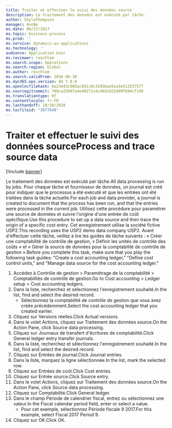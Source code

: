```yaml
---
title: Traiter et effectuer le suivi des données source
description: Le traitement des données est exécuté par tâche.
author: ShylaThompson
manager: AnnBe
ms.date: 06/27/2017
ms.topic: business-process
ms.prod: ''
ms.service: dynamics-ax-applications
ms.technology: ''
audience: Application User
ms.reviewer: roschlom
ms.search.scope: Operations
ms.search.region: Global
ms.author: roschlom
ms.search.validFrom: 2016-06-30
ms.dyn365.ops.version: AX 7.0.0
ms.openlocfilehash: 6a23443c985ac681c8c31956ae5ea3e513337577
ms.sourcegitcommit: 708ca25687a4e48271cdcd6d2d22d99fb94cf140
ms.translationtype: HT
ms.contentlocale: fr-FR
ms.lasthandoff: 10/10/2020
ms.locfileid: "3977549"
---
```

# <a name="process-and-trace-source-data"></a><span data-ttu-id="1166f-103">Traiter et effectuer le suivi des données source</span><span class="sxs-lookup"><span data-stu-id="1166f-103">Process and trace source data</span></span>

[!include [banner](../../includes/banner.md)]

<span data-ttu-id="1166f-104">Le traitement des données est exécuté par tâche.</span><span class="sxs-lookup"><span data-stu-id="1166f-104">All data processing is run by jobs.</span></span> <span data-ttu-id="1166f-105">Pour chaque tâche et fournisseur de données, un journal est créé pour indiquer que le processus a été exécuté et que les entrées ont été traitées dans la tâche actuelle.</span><span class="sxs-lookup"><span data-stu-id="1166f-105">For each job and data provider, a journal is created to document that the process has been run, and that the entries were processed in the current job.</span></span> <span data-ttu-id="1166f-106">Utilisez cette procédure pour paramétrer une source de données et suivre l'origine d'une entrée de coût spécifique.</span><span class="sxs-lookup"><span data-stu-id="1166f-106">Use this procedure to set up a data source and then  trace the origin of a specific cost entry.</span></span> <span data-ttu-id="1166f-107">Cet enregistrement utilise la société fictive USP2.</span><span class="sxs-lookup"><span data-stu-id="1166f-107">This recording uses the USP2 demo data company USP2.</span></span> <span data-ttu-id="1166f-108">Avant d'effectuer cette tâche, veillez à lire les guides de tâche suivants : « Créer une comptabilité de contrôle de gestion, « Définir les unités de contrôle des coûts « et « Gérer la source de données pour la comptabilité de contrôle de gestion ».</span><span class="sxs-lookup"><span data-stu-id="1166f-108">Before you complete this task, make sure that you play the following task guides: "Create a cost accounting ledger," "Define cost control units," and "Manage data source for the cost accounting ledger."</span></span>

1. <span data-ttu-id="1166f-109">Accédez à Contrôle de gestion > Paramétrage de la comptabilité > Comptabilités de contrôle de gestion.</span><span class="sxs-lookup"><span data-stu-id="1166f-109">Go to Cost accounting > Ledger setup > Cost accounting ledgers.</span></span>
2. <span data-ttu-id="1166f-110">Dans la liste, recherchez et sélectionnez l'enregistrement souhaité.</span><span class="sxs-lookup"><span data-stu-id="1166f-110">In the list, find and select the desired record.</span></span>
    * <span data-ttu-id="1166f-111">Sélectionnez la comptabilité de contrôle de gestion que vous avez créée précédemment.</span><span class="sxs-lookup"><span data-stu-id="1166f-111">Select the cost accounting ledger that you created earlier.</span></span>  
3. <span data-ttu-id="1166f-112">Cliquez sur Versions réelles.</span><span class="sxs-lookup"><span data-stu-id="1166f-112">Click Actual versions.</span></span>
4. <span data-ttu-id="1166f-113">Dans le volet Actions, cliquez sur Traitement des données source.</span><span class="sxs-lookup"><span data-stu-id="1166f-113">On the Action Pane, click Source data processing.</span></span>
5. <span data-ttu-id="1166f-114">Cliquez sur Journaux de transfert d'écritures de comptabilité.</span><span class="sxs-lookup"><span data-stu-id="1166f-114">Click General ledger entry transfer journals.</span></span>
6. <span data-ttu-id="1166f-115">Dans la liste, recherchez et sélectionnez l'enregistrement souhaité.</span><span class="sxs-lookup"><span data-stu-id="1166f-115">In the list, find and select the desired record.</span></span>
7. <span data-ttu-id="1166f-116">Cliquez sur Entrées de journal.</span><span class="sxs-lookup"><span data-stu-id="1166f-116">Click Journal entries.</span></span>
8. <span data-ttu-id="1166f-117">Dans la liste, marquez la ligne sélectionnée.</span><span class="sxs-lookup"><span data-stu-id="1166f-117">In the list, mark the selected row.</span></span>
9. <span data-ttu-id="1166f-118">Cliquez sur Entrées de coût.</span><span class="sxs-lookup"><span data-stu-id="1166f-118">Click Cost entries.</span></span>
10. <span data-ttu-id="1166f-119">Cliquez sur Entrée source.</span><span class="sxs-lookup"><span data-stu-id="1166f-119">Click Source entry.</span></span>
11. <span data-ttu-id="1166f-120">Dans le volet Actions, cliquez sur Traitement des données source.</span><span class="sxs-lookup"><span data-stu-id="1166f-120">On the Action Pane, click Source data processing.</span></span>
12. <span data-ttu-id="1166f-121">Cliquez sur Comptabilité.</span><span class="sxs-lookup"><span data-stu-id="1166f-121">Click General ledger.</span></span>
13. <span data-ttu-id="1166f-122">Dans le champ Période de calendrier fiscal, entrez ou sélectionnez une valeur.</span><span class="sxs-lookup"><span data-stu-id="1166f-122">In the Fiscal calendar period field, enter or select a value.</span></span>
    * <span data-ttu-id="1166f-123">Pour cet exemple, sélectionnez Période fiscale 9 2017.</span><span class="sxs-lookup"><span data-stu-id="1166f-123">For this example, select Fiscal 2017 Period 9.</span></span>  
14. <span data-ttu-id="1166f-124">Cliquez sur OK.</span><span class="sxs-lookup"><span data-stu-id="1166f-124">Click OK.</span></span>

